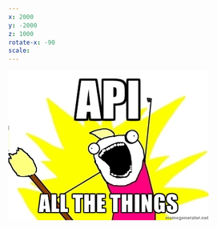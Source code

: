 ```yaml
---
x: 2000
y: -2000
z: 1000
rotate-x: -90
scale:
---
```


![API All the Things!](img/api-all-the-things.jpeg)